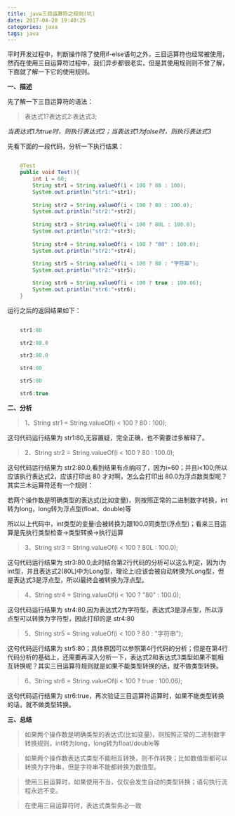 ```yaml
---
title: java三目运算符之规则(坑)
date: 2017-04-20 19:40:25
categories: java
tags: java
---
```

平时开发过程中，判断操作除了使用if-else语句之外，三目运算符也经常被使用，然而在使用三目运算符过程中，我们异步都很老实，但是其使用规则则不曾了解，下面就了解一下它的使用规则。

**一、描述**

先了解一下三目运算符的语法：

>表达式1?表达式2:表达式3;

*当表达式1为true时，则执行表达式2；当表达式1为false时，则执行表达式3*

先看下面的一段代码，分析一下执行结果：

```java

	@Test
	public void Test(){
		int i = 60;
		String str1 = String.valueOf(i < 100 ? 80 : 100);
		System.out.println("str1:"+str1);
		
		String str2 = String.valueOf(i < 100 ? 80 : 100.0);
		System.out.println("str2:"+str2);
		
		String str3 = String.valueOf(i < 100 ? 80L : 100.0);
		System.out.println("str2:"+str3);
		
		String str4 = String.valueOf(i < 100 ? "80" : 100.0);
		System.out.println("str2:"+str4);
		
		String str5 = String.valueOf(i < 100 ? 80 : "字符串");
		System.out.println("str2:"+str5);

		String str6 = String.valueOf(i < 100 ? true : 100.06);
		System.out.println("str6:"+str6);
	}

```

运行之后的返回结果如下：

```java
	
	str1:80

	str2:80.0

	str3:80.0

	str4:80

	str5:80

	str6:true

```

**二、分析**

>1、String str1 = String.valueOf(i < 100 ? 80 : 100);

这句代码运行结果为 str1:80,无容置疑，完全正确，也不需要过多解释了。

>2、String str2 = String.valueOf(i < 100 ? 80 : 100.0);

这句代码运行结果为 str2:80.0,看到结果有点纳闷了，因为i=60；并且i<100;所以应该执行表达式2，应该打印出 80 才对啊，怎么会打印出 80.0为浮点数类型呢？
其实三木运算符还有一个规则：

若两个操作数是明确类型的表达式(比如变量)，则按照正常的二进制数字转换，int转为long，long转为浮点型(float、double)等

所以以上代码中，int类型的变量i会被转换为跟100.0同类型(浮点型)；看来三目运算是先执行类型检查->类型转换->执行运算

>3、String str3 = String.valueOf(i < 100 ? 80L : 100.0);

这句代码运行结果为 str3:80.0,此时结合第2行代码的分析可以这么判定，因为i为int型，并且表达式2(80L)中为Long型，理论上i应该会被自动转换为Long型，但是表达式3是浮点型，所以i最终会被转换为浮点型。

>4、String str4 = String.valueOf(i < 100 ? "80" : 100.0);

这句代码运行结果为 str4:80,因为表达式2为字符型，表达式3是浮点型，所以浮点型可以转换为字符型，因此打印的是 str4:80

>5、String str5 = String.valueOf(i < 100 ? 80 : "字符串");

这句代码运行结果为 str5:80；具体原因可以参照第4行代码的分析；但是在第4行代码分析的基础上，还需要再深入分析一下，表达式2和表达式3类型如果不能相互转换呢？其实三目运算符规则就是如果不能类型转换的话，就不做类型转换。

>6、String str6 = String.valueOf(i < 100 ? true : 100.06);

这句代码运行结果为 str6:true，再次验证三目运算符运算时，如果不能类型转换的话，就不做类型转换。

**三、总结**

>如果两个操作数是明确类型的表达式(比如变量)，则按照正常的二进制数字转换规则，int转为long，long转为float/double等

>如果两个操作数表达式类型不能相互转换，则不作转换；比如数值型都可以转换为字符串，但是字符串不能都转换为数值型。

>使用三目运算时，如果使用不当，仅仅会发生自动的类型转换；语句执行流程永远不变。

>在使用三目运算符时，表达式类型务必一致
